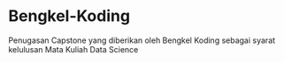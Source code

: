 # Bengkel-Koding
Penugasan Capstone yang diberikan oleh Bengkel Koding sebagai syarat kelulusan Mata Kuliah Data Science
